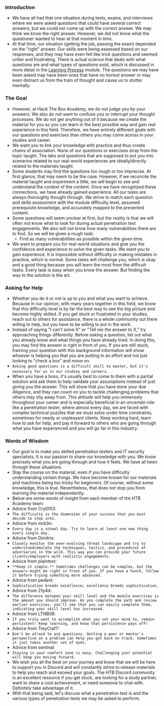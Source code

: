 ### Introduction
- We have all had that one situation during tests, exams, and interviews where we were asked questions that could have several correct answers, but we could not come up with the correct answer. We may think we know the right answer. However, we did not know what the questioner wanted to hear at that moment in time.
- At that time, our situation (getting the job, passing the exam) depended on the "right" answer. Our skills were being assessed based on our responses, and they may have even felt like trick questions and seemed unfair and frustrating. There is actual science that deals with what questions are and what types of questions exist, which is discussed in more detail in the [Learning Process](https://academy.hackthebox.com/module/details/9) module. The questions we may have been asked may have been ones that have no honest answer or may even distract us from the train of thought and cause us to stutter mentally.



### The Goal
- However, at Hack The Box Academy, we do not judge you by your answers. We also do not want to confuse you or interrupt your thought processes. We do not get anything out of it because we create the material for you so you can learn in the best possible way and gain real experience in this field. Therefore, we have entirely different goals with our questions and exercises than others you may come across in your studies and career.
- We want you to link your knowledge with practice and thus create chains of association. None of our questions or exercises stray from the topic taught. The labs and questions that are supposed to put you into scenarios related to our real-world experiences are ideally/directly related to the materials taught.
- Some students may find the questions too rough or too imprecise. At first glance, that may seem to be the case. However, if we reconcile the material taught and experiment a little, we will begin to see and understand the context of the content. Once we have recognized these connections, we have already gained experience. All our tasks are always thoroughly thought through. We strive to match each question and skills assessment with the module difficulty level, assumed prerequisite knowledge, and accurately mapped to the presented content.
- Some questions will seem unclear at first, but the reality is that we will often not know what to look for during actual penetration test engagements. We also will not know how many vulnerabilities there are to find. So we will be given a rough task:
	- Find as many vulnerabilities as possible within the given time.
- We want to prepare you for real-world situations and give you the confidence and experience to solve the given tasks. We want you to gain experience. It is impossible without difficulty or making mistakes in practice, which is normal. Some tasks will challenge you, which is okay and a good thing because you will learn the most from the difficult tasks. Every task is easy when you know the answer. But finding the way to the solution is the art.


### Asking for Help
- Whether you do it or not is up to you and what you want to achieve. Because in our opinion, with many years together in this field, we know that this difficulty level is by far the best way to see the big picture and become highly skilled. If you get stuck or frustrated in your studies, reach out to others for assistance, there is a whole community out there willing to help, but you have to be willing to put in the work.
- Instead of saying "I can't solve X" or "Tell me the answer to X," try approaching things differently. Before asking a question, list out what you already know and what things you have already tried. In doing this, you may find the answer is right in front of you. If you are still stuck, framing your question with this background information will show whoever is helping you that you are putting in an effort and not just looking to "check a box" and move on.
- `Asking good questions is a difficult skill to master, but it's necessary for us in our studies and careers`.
- When you have a boss, it's usually best to come to them with a partial solution and ask them to help validate your assumptions instead of just giving you the answer. This will show that you have done your due diligence, and they can count on you to tackle challenging problems that others may shy away from. This attitude will help you immensely throughout your career and is especially beneficial in an uncertain role like a penetration tester, where almost every day, we are faced with complex technical puzzles that we must solve under time constraints, sometimes for needy or unpleasant clients. Keep working hard, learn how to ask for help, and pay it forward to others who are going through what you have experienced and you will go far in this industry.


### Words of Wisdom
- Our goal is to make you skilled penetration testers and IT security specialists. It is our passion to share our knowledge with you. We know precisely what you are going through and how it feels. We have all been through these situations.
- Stay the course on the material, even if you have difficulty understanding certain things. We have become known for our materials and machines being too tricky for beginners. Of course, without some knowledge, this is true. Nevertheless, that does not stop you from learning the material independently.
- Below are some words of insight from each member of the HTB Academy team:
- Advice from Cry0l1t3:
- `The difficulty is the dimension of your success that you must decide to step into.`
- Advice from mrb3n:
- `Every day is a school day. Try to learn at least one new thing every single day.`
- Advice from Dimitris:
- `Closely monitor the ever-evolving threat landscape and try to understand/emulate the techniques, tactics, and procedures of adversaries in the wild. This way you can provide your future clients/employers with realistic engagements.`
- Advice from plaintext:
- `**Keep it simple.** Sometimes challenges can be complex, but the answers might be right in front of you. If you have a hunch, follow it before trying something more advanced.`
- Advice from pedant:
- `Sophistication breeds excellence; excellence breeds sophistication.`
- Advice from 21y4d:
- `The difference between your skill level and the module exercises is the amount you should improve. As you complete the path and review earlier exercises, you'll see that you can easily complete them, indicating your skill level has increased.`
- Advice from LTNB0B:
- `If you truly want to accomplish what you set your mind to, remain persistent! Keep learning, and know that persistence pays off!`
- Advice from TreyCraf7:
- `Don't be afraid to ask questions. Getting a peer or mentor's perspective on a problem can help you get back on track. Sometimes it just takes another set of eyes.`
- Advice from sentinal:
- `Staying in your comfort zone is easy. Challenging your potential will keep you moving forward.`
- We wish you all the best on your journey and know that we will be here to support you in Discord and will constantly strive to release materials to help you reach and exceed your goals. The HTB Discord community is an excellent resource if you get stuck, are looking for a study partner, want to share a cool achievement, or need someone to chat with. Definitely take advantage of it.
- With that being said, let's discuss what a penetration test is and the various types of penetration tests we may be asked to perform.